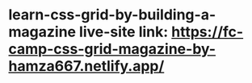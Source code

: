 # learn-css-grid-by-building-a-magazine live-site link: https://fc-camp-css-grid-magazine-by-hamza667.netlify.app/
  
